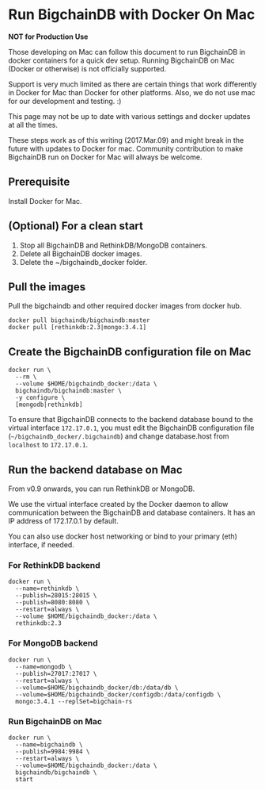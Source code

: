 # Run BigchainDB with Docker On Mac

**NOT for Production Use**

Those developing on Mac can follow this document to run BigchainDB in docker
containers for a quick dev setup.
Running BigchainDB on Mac (Docker or otherwise) is not officially supported.

Support is very much limited as there are certain things that work differently
in Docker for Mac than Docker for other platforms.
Also, we do not use mac for our development and testing. :)

This page may not be up to date with various settings and docker updates at
all the times.

These steps work as of this writing (2017.Mar.09) and might break in the
future with updates to Docker for mac.
Community contribution to make BigchainDB run on Docker for Mac will always be
welcome.


## Prerequisite

Install Docker for Mac.

## (Optional) For a clean start

1.  Stop all BigchainDB and RethinkDB/MongoDB containers.
2.  Delete all BigchainDB docker images.
3.  Delete the ~/bigchaindb_docker folder.


## Pull the images

Pull the bigchaindb and other required docker images from docker hub.

```text
docker pull bigchaindb/bigchaindb:master
docker pull [rethinkdb:2.3|mongo:3.4.1]
```

## Create the BigchainDB configuration file on Mac
```text
docker run \
  --rm \
  --volume $HOME/bigchaindb_docker:/data \
  bigchaindb/bigchaindb:master \
  -y configure \
  [mongodb|rethinkdb]
```

To ensure that BigchainDB connects to the backend database bound to the virtual
interface `172.17.0.1`, you must edit the BigchainDB configuration file
(`~/bigchaindb_docker/.bigchaindb`) and change database.host from `localhost`
to `172.17.0.1`.


## Run the backend database on Mac

From v0.9 onwards, you can run RethinkDB or MongoDB.

We use the virtual interface created by the Docker daemon to allow
communication between the BigchainDB and database containers.
It has an IP address of 172.17.0.1 by default.

You can also use docker host networking or bind to your primary (eth)
interface, if needed.

### For RethinkDB backend
```text
docker run \
  --name=rethinkdb \
  --publish=28015:28015 \
  --publish=8080:8080 \
  --restart=always \
  --volume $HOME/bigchaindb_docker:/data \
  rethinkdb:2.3
```

### For MongoDB backend
```text
docker run \
  --name=mongodb \
  --publish=27017:27017 \
  --restart=always \
  --volume=$HOME/bigchaindb_docker/db:/data/db \
  --volume=$HOME/bigchaindb_docker/configdb:/data/configdb \
  mongo:3.4.1 --replSet=bigchain-rs
```

### Run BigchainDB on Mac
```text
docker run \
  --name=bigchaindb \
  --publish=9984:9984 \
  --restart=always \
  --volume=$HOME/bigchaindb_docker:/data \
  bigchaindb/bigchaindb \
  start
```

